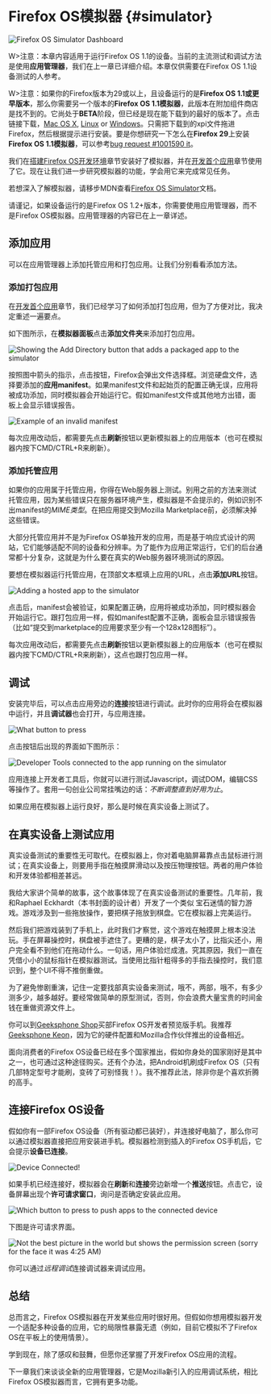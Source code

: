 # Firefox OS模拟器 {#simulator}

![Firefox OS Simulator Dashboard](images/originals/simulator-dashboard.png)

W>注意：本章内容适用于运行Firefox OS 1.1的设备。当前的主流测试和调试方法是使用**应用管理器**，我们在上一章已详细介绍。本章仅供需要在Firefox OS 1.1设备测试的人参考。

W>注意：如果你的Firefox版本为29或以上，且设备运行的是**Firefox OS 1.1或更早版本**，那么你需要另一个版本的**Firefox OS 1.1模拟器**，此版本在附加组件商店是找不到的。它尚处于**BETA**阶段，但已经是现在能下载到的最好的版本了。点击链接下载，[Mac OS X](http://ftp.mozilla.org/pub/mozilla.org/labs/r2d2b2g/r2d2b2g-5.0pre7-mac.xpi), [Linux](http://ftp.mozilla.org/pub/mozilla.org/labs/r2d2b2g/r2d2b2g-5.0pre7-linux.xpi) or [Windows](http://ftp.mozilla.org/pub/mozilla.org/labs/r2d2b2g/r2d2b2g-5.0pre7-windows.xpi)。只需把下载到的xpi文件拖进Firefox，然后根据提示进行安装。要是你想研究一下怎么在**Firefox 29**上安装**Firefox OS 1.1模拟器**，可以参考[bug request #1001590 it](https://bugzilla.mozilla.org/show_bug.cgi?id=1001590)。

我们在[搭建Firefox OS开发环境](#setup)章节安装好了模拟器，并在[开发首个应用](#firstapp)章节使用了它。现在让我们进一步研究模拟器的功能，学会用它来完成常见任务。

若想深入了解模拟器，请移步MDN查看[Firefox OS Simulator](https://developer.mozilla.org/en-US/docs/Tools/Firefox_OS_Simulator)文档。

请谨记，如果设备运行的是Firefox OS 1.2+版本，你需要使用应用管理器，而不是Firefox OS模拟器。应用管理器的内容已在上一章详述。

## 添加应用

可以在应用管理器上添加托管应用和打包应用。让我们分别看看添加方法。

### 添加打包应用

在[开发首个应用](#firstapp)章节，我们已经学习了如何添加打包应用，但为了方便对比，我决定重述一遍要点。

如下图所示，在**模拟器面板**点击**添加文件夹**来添加打包应用。

![Showing the *Add Directory* button that adds a packaged app to the simulator](images/originals/simulator-add-directory.png)

按照图中箭头的指示，点击按钮，Firefox会弹出文件选择框。浏览硬盘文件，选择要添加的**应用manifest**。如果manifest文件和起始页的配置正确无误，应用将被成功添加，同时模拟器会开始运行它。假如manifest文件或其他地方出错，面板上会显示错误报告。

![Example of an invalid manifest](images/originals/simulator-invalid-manifest.png)

每次应用改动后，都需要先点击**刷新**按钮以更新模拟器上的应用版本（也可在模拟器内按下CMD/CTRL+R来刷新）。

### 添加托管应用

如果你的应用属于托管应用，你得在Web服务器上测试。别用之前的方法来测试托管应用，因为某些错误只在服务器环境产生，模拟器是不会提示的，例如识别不出manifest的*MIME类型*。在把应用提交到Mozilla Marketplace前，必须解决掉这些错误。

大部分托管应用并不是为Firefox OS单独开发的应用，而是基于响应式设计的网站，它们能够适配不同的设备和分辨率。为了能作为应用正常运行，它们的后台通常都十分复杂，这就是为什么要在真实的Web服务器环境测试的原因。

要想在模拟器运行托管应用，在顶部文本框填上应用的URL，点击**添加URL**按钮。

![Adding a hosted app to the simulator](images/originals/simulator-add-url.png)

点击后，manifest会被验证，如果配置正确，应用将被成功添加，同时模拟器会开始运行它。跟打包应用一样，假如manifest配置不正确，面板会显示错误报告（比如“提交到marketplace的应用要求至少有一个128x128图标”）。

每次应用改动后，都需要先点击**刷新**按钮以更新模拟器上的应用版本（也可在模拟器内按下CMD/CTRL+R来刷新），这点也跟打包应用一样。

## 调试

安装完毕后，可以点击应用旁边的**连接**按钮进行调试。此时你的应用将会在模拟器中运行，并且**调试器**也会打开，与应用连接。

![What button to press](images/originals/simulator-press-connect.png)

点击按钮后出现的界面如下图所示：

![Developer Tools connected to the app running on the simulator](images/originals/simulator-connected.png)

应用连接上开发者工具后，你就可以进行测试Javascript，调试DOM，编辑CSS等操作了。套用一句创业公司常挂嘴边的话：*不断调整直到好用为止*。

如果应用在模拟器上运行良好，那么是时候在真实设备上测试了。

## 在真实设备上测试应用

真实设备测试的重要性无可取代。在模拟器上，你对着电脑屏幕靠点击鼠标进行测试；在真实设备上，则要用手指在触摸屏滑动以及按压物理按钮。两者的用户体验和开发体验都相差甚远。

我给大家讲个简单的故事，这个故事体现了在真实设备测试的重要性。几年前，我和Raphael Eckhardt（本书封面的设计者）开发了一个类似
宝石迷情的智力游戏。游戏涉及到一些拖放操作，要把棋子拖放到棋盘。它在模拟器上完美运行。

然后我们把游戏装到了手机上，此时我们才察觉，这个游戏在触摸屏上根本没法玩。手在屏幕操控时，棋盘被手遮住了。更糟的是，棋子太小了，比指尖还小，用户完全看不到他们在拖动什么。一句话，用户体验烂成渣。究其原因，我们一直在凭借小小的鼠标指针在模拟器测试。当使用比指针粗得多的手指去操控时，我们意识到，整个UI不得不推倒重做。

为了避免惨剧重演，记住一定要找部真实设备来测试，哦不，两部，哦不，有多少测多少，越多越好。要经常做简单的原型测试，否则，你会浪费大量宝贵的时间金钱在重做资源文件上。

你可以到[Geeksphone Shop](http://shop.geeksphone.com/en/)买部Firefox OS开发者预览版手机。我推荐[Geeksphone Keon](http://www.geeksphone.com/)，因为它的硬件配置和Mozilla合作伙伴推出的设备相近。

面向消费者的Firefox OS设备已经在多个国家推出，假如你身处的国家刚好是其中之一，也可通过这种途径购买。还有个办法，把Android机刷成Firefox OS（只有几部特定型号才能刷，变砖了可别怪我！）。我不推荐此法，除非你是个喜欢折腾的高手。

## 连接Firefox OS设备

假如你有一部Firefox OS设备（所有驱动都已装好），并连接好电脑了，那么你可以通过模拟器直接把应用安装进手机。模拟器检测到插入的Firefox OS手机后，它会提示**设备已连接**。

![Device Connected!](images/originals/simulator-device-connected.png)

如果手机已经连接好，模拟器会在**刷新**和**连接**旁边新增一个**推送**按钮。点击它，设备屏幕出现个**许可请求窗口**，询问是否确定安装此应用。

![Which button to press to push apps to the connected device](images/originals/simulator-press-push.png)

下图是许可请求界面。

![Not the best picture in the world but shows the permission screen (sorry for the face it was 4:25 AM)](images/originals/simulator-remote-push.jpg)

你可以通过*远程调试*连接调试器来调试应用。

## 总结

总而言之，Firefox OS模拟器在开发某些应用时很好用。但假如你想用模拟器开发一个适配多种设备的应用，它的局限性暴露无遗（例如，目前它模拟不了Firefox OS在平板上的使用情景）。

学到现在，除了感叹和鼓舞，但愿你还掌握了开发Firefox OS应用的流程。

下一章我们来谈谈全新的应用管理器，它是Mozilla新引入的应用调试系统，相比Firefox OS模拟器而言，它拥有更多功能。